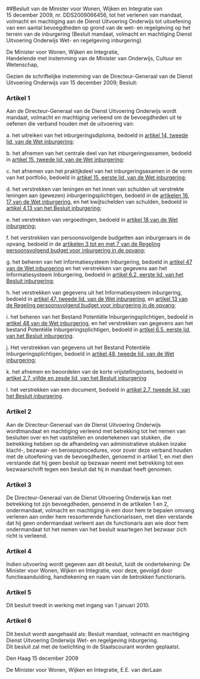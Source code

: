 <meta http-equiv='Content-Type' content='text/html; charset=utf-8' />

##Besluit van de Minister voor Wonen, Wijken en Integratie van 15 december 2009, nr. DDS2009066456, tot het verlenen van mandaat, volmacht en machtiging aan de Dienst Uitvoering Onderwijs tot uitoefening van een aantal bevoegdheden op grond van de wet- en regelgeving op het terrein van de inburgering (Besluit mandaat, volmacht en machtiging Dienst Uitvoering Onderwijs Wet- en regelgeving inburgering)

De Minister voor Wonen, Wijken en Integratie,  
Handelende met instemming van de Minister van Onderwijs, Cultuur en Wetenschap,

Gezien de schriftelijke instemming van de Directeur-Generaal van de Dienst Uitvoering Onderwijs van 15 december 2009;
Besluit:    

### Artikel  1  

Aan de Directeur-Generaal van de Dienst Uitvoering Onderwijs wordt mandaat, volmacht en machtiging verleend om de bevoegdheden uit te oefenen die verband houden met de uitvoering van: 

a. het uitreiken van het inburgeringsdiploma, bedoeld in [artikel 14, tweede lid, van de Wet inburgering](../../../../../../../../../../../../../wet/wet/inburgering/BWBR0020611/README.md);  

b. het afnemen van het centrale deel van het inburgeringsexamen, bedoeld in [artikel 15, tweede lid, van de Wet inburgering](../../../../../../../../../../../../../wet/wet/inburgering/BWBR0020611/README.md);  

c. het afnemen van het praktijkdeel van het inburgeringsexamen in de vorm van het portfolio, bedoeld in [artikel 15, eerste lid, van de Wet inburgering](../../../../../../../../../../../../../wet/wet/inburgering/BWBR0020611/README.md);  

d. het verstrekken van leningen en het innen van schulden uit verstrekte leningen aan (gewezen) inburgeringsplichtigen, bedoeld in de [artikelen 16](../../../../../../../../../../../../../wet/wet/inburgering/BWBR0020611/README.md), [17 van de Wet inburgering](../../../../../../../../../../../../../wet/wet/inburgering/BWBR0020611/README.md), en het kwijtschelden van schulden, bedoeld in [artikel 4.13 van het Besluit inburgering](../../../../../../../../../../../../../AMvB/besluit/inburgering/BWBR0020674/README.md);  

e. het verstrekken van vergoedingen, bedoeld in [artikel 18 van de Wet inburgering](../../../../../../../../../../../../../wet/wet/inburgering/BWBR0020611/README.md);  

f. het verstrekken van persoonsvolgende budgetten aan inburgeraars in de opvang, bedoeld in de [artikelen 3 tot en met 7 van de Regeling persoonsvolgend budget voor inburgering in de opvang](../../../../../../../../../../../../../ministeriele-regeling/regeling/persoonsvolgend/budget/voor/inburgering/in/de/opvang/BWBR0023049/README.md);  

g. het beheren van het Informatiesysteem Inburgering, bedoeld in [artikel 47 van de Wet inburgering](../../../../../../../../../../../../../wet/wet/inburgering/BWBR0020611/README.md) en het verstrekken van gegevens aan het Informatiesysteem Inburgering, bedoeld in [artikel 6.2, eerste lid, van het Besluit inburgering](../../../../../../../../../../../../../AMvB/besluit/inburgering/BWBR0020674/README.md);  

h. het verstrekken van gegevens uit het Informatiesysteem inburgering, bedoeld in [artikel 47, tweede lid, van de Wet inburgering](../../../../../../../../../../../../../wet/wet/inburgering/BWBR0020611/README.md), en [artikel 13 van de Regeling persoonsvolgend budget voor inburgering in de opvang](../../../../../../../../../../../../../ministeriele-regeling/regeling/persoonsvolgend/budget/voor/inburgering/in/de/opvang/BWBR0023049/README.md);  

i. het beheren van het Bestand Potentiële Inburgeringsplichtigen, bedoeld in [artikel 48 van de Wet inburgering](../../../../../../../../../../../../../wet/wet/inburgering/BWBR0020611/README.md), en het verstrekken van gegevens aan het bestand Potentiële Inburgeringsplichtigen, bedoeld in [artikel 6.5, eerste lid, van het Besluit inburgering](../../../../../../../../../../../../../AMvB/besluit/inburgering/BWBR0020674/README.md).  

j. Het verstrekken van gegevens uit het Bestand Potentiële Inburgeringsplichtigen, bedoeld in [artikel 48, tweede lid, van de Wet inburgering](../../../../../../../../../../../../../wet/wet/inburgering/BWBR0020611/README.md);  

k. het afnemen en beoordelen van de korte vrijstellingstoets, bedoeld in [artikel 2.7, vijfde en zesde lid, van het Besluit inburgering](../../../../../../../../../../../../../AMvB/besluit/inburgering/BWBR0020674/README.md)  

l. het verstrekken van een document, bedoeld in [artikel 2.7, tweede lid, van het Besluit inburgering](../../../../../../../../../../../../../AMvB/besluit/inburgering/BWBR0020674/README.md).    

### Artikel  2  

Aan de Directeur-Generaal van de Dienst Uitvoering Onderwijs wordtmandaat en machtiging verleend met betrekking tot het nemen van besluiten over en het vaststellen en ondertekenen van stukken, die betrekking hebben op de afhandeling van administratieve stukken inzake klacht-, bezwaar- en beroepsprocedures, voor zover deze verband houden met de uitoefening van de bevoegdheden, genoemd in artikel 1, en met dien verstande dat hij geen besluit op bezwaar neemt met betrekking tot een bezwaarschrift tegen een besluit dat hij in mandaat heeft genomen.  

### Artikel  3  

De Directeur-Generaal van de Dienst Uitvoering Onderwijs kan met betrekking tot zijn bevoegdheden, genoemd in de artikelen 1 en 2, ondermandaat, volmacht en machtiging in een door hem te bepalen omvang verlenen aan onder hem ressorterende functionarissen, met dien verstande dat hij geen ondermandaat verleent aan de functionaris aan wie door hem ondermandaat tot het nemen van het besluit waartegen het bezwaar zich richt is verleend.  

### Artikel  4  

Indien uitvoering wordt gegeven aan dit besluit, luidt de ondertekening: De Minister voor Wonen, Wijken en Integratie, voor deze, gevolgd door functieaanduiding, handtekening en naam van de betrokken functionaris.  

### Artikel  5  

Dit besluit treedt in werking met ingang van 1 januari 2010.  

### Artikel  6  

Dit besluit wordt aangehaald als: Besluit mandaat, volmacht en machtiging Dienst Uitvoering Onderwijs Wet- en regelgeving inburgering.  
Dit besluit zal met de toelichting in de Staatscourant worden geplaatst.   

Den Haag 
15 december 2009   

De 
Minister voor Wonen, Wijken en Integratie, 
E.E. van derLaan   
